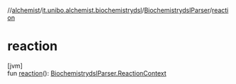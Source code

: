 //[alchemist](../../../index.md)/[it.unibo.alchemist.biochemistrydsl](../index.md)/[BiochemistrydslParser](index.md)/[reaction](reaction.md)

# reaction

[jvm]\
fun [reaction](reaction.md)(): [BiochemistrydslParser.ReactionContext](-reaction-context/index.md)
